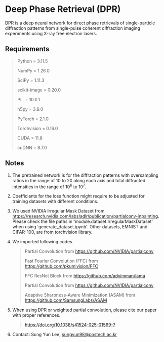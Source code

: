 # Deep Phase Retrieval (DPR)
DPR is a deep neural network for direct phase retrievals of single-particle diffraction patterns from single-pulse coherent diffraction imaging experiments using X-ray free electron lasers.

## Requirements

> Python = 3.11.5
> 
> NumPy = 1.26.0
> 
> SciPy = 1.11.3
> 
> scikit-image = 0.20.0
> 
> PIL = 10.0.1
> 
> h5py = 3.9.0
> 
> PyTorch = 2.1.0
> 
> Torchvision = 0.16.0
> 
> CUDA = 11.8
> 
> cuDNN = 8.7.0
> 

## Notes

1. The pretrained network is for the diffraction patterns with oversampling ratios in the range of 10 to 20 along each axis and total diffracted intensities in the range of 10<sup>6</sup> to 10<sup>7</sup>.

2. Coefficients for the loss function might require to be adjusted for training datasets with different conditions.

3. We used NVIDIA Irregular Mask Dataset from https://research.nvidia.com/labs/adlr/publication/partialconv-inpainting. Please check the file paths in 'module.dataset.IrregularMaskDataset' when using 'generate_dataset.ipynb'. Other datasets, EMNIST and CIFAR-100, are from torchvision library.

4. We imported following codes.

    > Partial Convolution from https://github.com/NVIDIA/partialconv
    > 
    > Fast Fourier Convolution (FFC) from https://github.com/pkumivision/FFC
    > 
    > FFC ResNet Block from https://github.com/advimman/lama
    > 
    > Partial Convolution from https://github.com/NVIDIA/partialconv
    > 
    > Adaptive Sharpness-Aware Minimization (ASAM) from https://github.com/SamsungLabs/ASAM
    > 

5. When using DPR or weighted partial convolution, please cite our paper with proper references.

    > https://doi.org/10.1038/s41524-025-01569-7
    > 

6. Contact: Sung Yun Lee, sungyun98@postech.ac.kr
